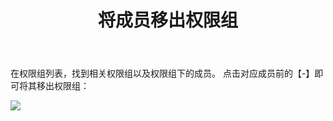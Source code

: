 ﻿---
title: 将成员移出权限组
createTime: 2025/03/14 09:25:46
permalink: /doc/player/group/remove/
---

在权限组列表，找到相关权限组以及权限组下的成员。
点击对应成员前的【-】即可将其移出权限组：

![](/player/group/remove/1.png)

